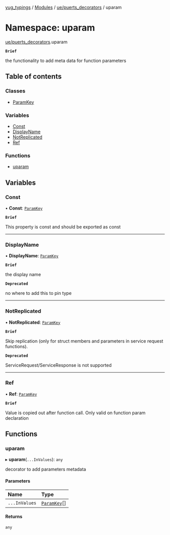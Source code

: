 [yug_typings](../README.md) / [Modules](../modules.md) / [ue/puerts\_decorators](ue_puerts_decorators.md) / uparam

# Namespace: uparam

[ue/puerts_decorators](ue_puerts_decorators.md).uparam

**`Brief`**

the functionality to add meta data for function parameters

## Table of contents

### Classes

- [ParamKey](../classes/ue_puerts_decorators.uparam.ParamKey.md)

### Variables

- [Const](ue_puerts_decorators.uparam.md#const)
- [DisplayName](ue_puerts_decorators.uparam.md#displayname)
- [NotReplicated](ue_puerts_decorators.uparam.md#notreplicated)
- [Ref](ue_puerts_decorators.uparam.md#ref)

### Functions

- [uparam](ue_puerts_decorators.uparam.md#uparam)

## Variables

### Const

• **Const**: [`ParamKey`](../classes/ue_puerts_decorators.uparam.ParamKey.md)

**`Brief`**

This property is const and should be exported as const

___

### DisplayName

• **DisplayName**: [`ParamKey`](../classes/ue_puerts_decorators.uparam.ParamKey.md)

**`Brief`**

the display name

**`Deprecated`**

no where to add this to pin type

___

### NotReplicated

• **NotReplicated**: [`ParamKey`](../classes/ue_puerts_decorators.uparam.ParamKey.md)

**`Brief`**

Skip replication (only for struct members and parameters in service request functions).

**`Deprecated`**

ServiceRequest/ServiceResponse is not supported

___

### Ref

• **Ref**: [`ParamKey`](../classes/ue_puerts_decorators.uparam.ParamKey.md)

**`Brief`**

Value is copied out after function call. Only valid on function param declaration

## Functions

### uparam

▸ **uparam**(`...InValues`): `any`

decorator to add parameters metadata

#### Parameters

| Name | Type |
| :------ | :------ |
| `...InValues` | [`ParamKey`](../classes/ue_puerts_decorators.uparam.ParamKey.md)[] |

#### Returns

`any`
